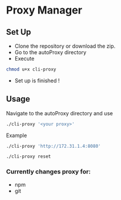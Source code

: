 # Proxy Manager



## Set Up

* Clone the repository or download the zip.
* Go to the autoProxy directory
* Execute 
```bash 
chmod u+x cli-proxy
```
* Set up is finished !
## Usage

Navigate to the autoProxy directory and use 
```bash 
./cli-proxy '<your proxy>'
```

Example
```bash
./cli-proxy 'http://172.31.1.4:8080'
```

```bash
./cli-proxy reset
```
### Currently changes proxy for:
* npm
* git
